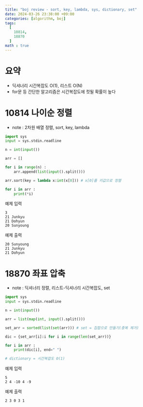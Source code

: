 ```yaml
---
title: "boj review - sort, key, lambda, sys, dictionary, set"
date: 2024-03-26 23:38:00 +09:00
categories: [algorithm, boj]
tags:
  [
    10814,
    18870
  ]
math : true
---
```


# 요약

- 딕셔너리 시간복잡도 O(1), 리스트 O(N)
- for문 등 간단한 알고리즘은 시간복잡도에 컷될 확률이 높다

# 10814 나이순 정렬

- note : 2차원 배열 정렬, sort, key, lambda

```python
import sys
input = sys.stdin.readline

n = int(input())

arr = []

for i in range(n) :
    arr.append(list(input().split()))

arr.sort(key = lambda x:int(x[0])) # x[0]를 키값으로 정렬

for i in arr :
    print(*i)
```
예제 입력
```text
3
21 Junkyu
21 Dohyun
20 Sunyoung
```
예제 출력
```text
20 Sunyoung
21 Junkyu
21 Dohyun
```

# 18870 좌표 압축

- note : 딕셔너리 정렬, 리스트-딕셔너리 시간복잡도, set

```python
import sys
input = sys.stdin.readline

n = int(input())

arr = list(map(int, input().split()))

set_arr = sorted(list(set(arr))) # set = 집합으로 만들기(중복 제거)

dic = {set_arr[i]:i for i in range(len(set_arr))}

for i in arr :
    print(dic[i], end=" ")

# dictionary = 시간복잡도 O(1)
```
예제 입력
```text
5
2 4 -10 4 -9
```
예제 출력
```text
2 3 0 3 1
```
